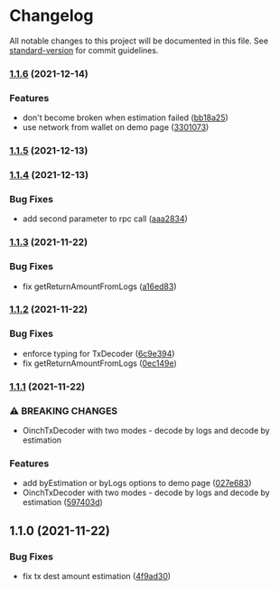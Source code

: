 # Changelog

All notable changes to this project will be documented in this file. See [standard-version](https://github.com/conventional-changelog/standard-version) for commit guidelines.

### [1.1.6](https://github.com/1inch/tx-confirm-data-bulder/compare/v1.1.5...v1.1.6) (2021-12-14)


### Features

* don't become broken when estimation failed ([bb18a25](https://github.com/1inch/tx-confirm-data-bulder/commit/bb18a25c76527fb29b593daadc1ea6c28c2f5ce1))
* use network from wallet on demo page ([3301073](https://github.com/1inch/tx-confirm-data-bulder/commit/3301073f4c61529ae0510b843795448666bab951))

### [1.1.5](https://github.com/1inch/tx-confirm-data-bulder/compare/v1.1.4...v1.1.5) (2021-12-13)

### [1.1.4](https://github.com/1inch/tx-confirm-data-bulder/compare/v1.1.3...v1.1.4) (2021-12-13)


### Bug Fixes

* add second parameter to rpc call ([aaa2834](https://github.com/1inch/tx-confirm-data-bulder/commit/aaa283494e50789219992a59224fc76880a8cc53))

### [1.1.3](https://github.com/1inch/tx-confirm-data-bulder/compare/v1.1.2...v1.1.3) (2021-11-22)


### Bug Fixes

* fix getReturnAmountFromLogs ([a16ed83](https://github.com/1inch/tx-confirm-data-bulder/commit/a16ed83731a348708068f87195dd5535ed70658f))

### [1.1.2](https://github.com/1inch/tx-confirm-data-bulder/compare/v1.1.1...v1.1.2) (2021-11-22)


### Bug Fixes

* enforce typing for TxDecoder ([6c9e394](https://github.com/1inch/tx-confirm-data-bulder/commit/6c9e39421bdb7cf9f265a243d666118eeee7eb79))
* fix getReturnAmountFromLogs ([0ec149e](https://github.com/1inch/tx-confirm-data-bulder/commit/0ec149e5eb2b4d046a854502c2d7b42e03235451))

### [1.1.1](https://github.com/1inch/tx-confirm-data-bulder/compare/v1.1.0...v1.1.1) (2021-11-22)


### ⚠ BREAKING CHANGES

* OinchTxDecoder with two modes - decode by logs and decode by estimation

### Features

* add byEstimation or byLogs options to demo page ([027e683](https://github.com/1inch/tx-confirm-data-bulder/commit/027e683a4d33ffd8eb48a1288bc5a46de8e46e9d))
* OinchTxDecoder with two modes - decode by logs and decode by estimation ([597403d](https://github.com/1inch/tx-confirm-data-bulder/commit/597403d53219425978817740d1eeadf0f2862732))

## 1.1.0 (2021-11-22)


### Bug Fixes

* fix tx dest amount estimation ([4f9ad30](https://github.com/1inch/tx-confirm-data-bulder/commit/4f9ad30ac57db9b93649ad40650d19d1043b1db8))
